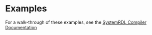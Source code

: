 # Examples

For a walk-through of these examples, see the [SystemRDL Compiler Documentation](https://systemrdl-compiler.readthedocs.io/en/latest/examples.html)
